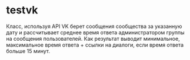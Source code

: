 # testvk
Класс, используя API VK берет сообщения сообщества за указанную дату и рассчитывает среднее время ответа администратором группы на сообщения пользователей.
Как результат выводит минимальное, максимальное время ответа + ссылки на диалоги, если время ответа больше 15 минут.
